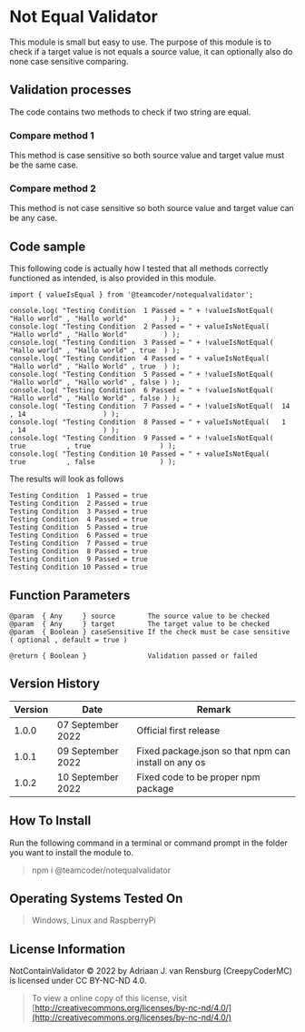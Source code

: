 # Not Equal Validator
This module is small but easy to use. The purpose of this module is to check if a target value is not equals a source value, it can optionally also do none case sensitive comparing.
## Validation processes
The code contains two methods to check if two string are equal.
### Compare method 1
This method is case sensitive so both source value and target value must be the same case.
### Compare method 2
This method is not case sensitive so both source value and target value can be any case.
## Code sample
This following code is actually how I tested that all methods correctly functioned as intended, is also provided in this module.
```
import { valueIsEqual } from '@teamcoder/notequalvalidator';

console.log( "Testing Condition  1 Passed = " + !valueIsNotEqual( "Hallo world" , "Hallo world"         ) );
console.log( "Testing Condition  2 Passed = " + valueIsNotEqual(  "Hallo world" , "Hallo World"         ) );
console.log( "Testing Condition  3 Passed = " + !valueIsNotEqual( "Hallo world" , "Hallo world" , true  ) );
console.log( "Testing Condition  4 Passed = " + valueIsNotEqual(  "Hallo world" , "Hallo World" , true  ) );
console.log( "Testing Condition  5 Passed = " + !valueIsNotEqual( "Hallo world" , "Hallo world" , false ) );
console.log( "Testing Condition  6 Passed = " + !valueIsNotEqual( "Hallo world" , "Hallo World" , false ) );
console.log( "Testing Condition  7 Passed = " + !valueIsNotEqual(  14            , 14                   ) );
console.log( "Testing Condition  8 Passed = " + valueIsNotEqual(   1             , 14                   ) );
console.log( "Testing Condition  9 Passed = " + !valueIsNotEqual(  true          , true                 ) );
console.log( "Testing Condition 10 Passed = " + valueIsNotEqual(   true          , false                ) );
```
The results will look as follows
```
Testing Condition  1 Passed = true
Testing Condition  2 Passed = true
Testing Condition  3 Passed = true
Testing Condition  4 Passed = true
Testing Condition  5 Passed = true
Testing Condition  6 Passed = true
Testing Condition  7 Passed = true
Testing Condition  8 Passed = true
Testing Condition  9 Passed = true
Testing Condition 10 Passed = true
```
## Function Parameters
```
@param  { Any     } source        The source value to be checked
@param  { Any     } target        The target value to be checked
@param  { Boolean } caseSensitive If the check must be case sensitive ( optional , default = true )

@return { Boolean }               Validation passed or failed
```
## Version History
| Version  | Date                   | Remark                                                |
|----------|------------------------|-------------------------------------------------------|
| 1.0.0    | 07 September 2022      | Official first release                                |
| 1.0.1    | 09 September 2022      | Fixed package.json so that npm can install on any os  |
| 1.0.2    | 10 September 2022      | Fixed code to be proper npm package                   |
## How To Install
Run the following command in a terminal or command prompt in the folder you want to install the module to.
> npm i @teamcoder/notequalvalidator
## Operating Systems Tested On
>Windows, Linux and RaspberryPi
## License Information
NotContainValidator © 2022 by Adriaan J. van Rensburg (CreepyCoderMC) is licensed under CC BY-NC-ND 4.0.
> To view a online copy of this license, visit [http://creativecommons.org/licenses/by-nc-nd/4.0/](http://creativecommons.org/licenses/by-nc-nd/4.0/)